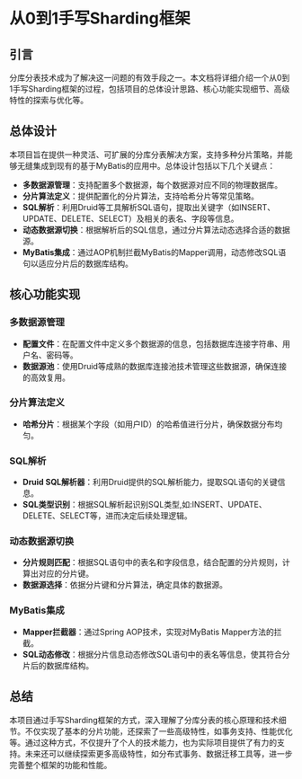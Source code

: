 # 从0到1手写Sharding框架

## 引言

分库分表技术成为了解决这一问题的有效手段之一。本文档将详细介绍一个从0到1手写Sharding框架的过程，包括项目的总体设计思路、核心功能实现细节、高级特性的探索与优化等。

## 总体设计

本项目旨在提供一种灵活、可扩展的分库分表解决方案，支持多种分片策略，并能够无缝集成到现有的基于MyBatis的应用中。总体设计包括以下几个关键点：

- **多数据源管理**：支持配置多个数据源，每个数据源对应不同的物理数据库。
- **分片算法定义**：提供配置化的分片算法，支持哈希分片等常见策略。
- **SQL解析**：利用Druid等工具解析SQL语句，提取出关键字（如INSERT、UPDATE、DELETE、SELECT）及相关的表名、字段等信息。
- **动态数据源切换**：根据解析后的SQL信息，通过分片算法动态选择合适的数据源。
- **MyBatis集成**：通过AOP机制拦截MyBatis的Mapper调用，动态修改SQL语句以适应分片后的数据库结构。

## 核心功能实现

### 多数据源管理

- **配置文件**：在配置文件中定义多个数据源的信息，包括数据库连接字符串、用户名、密码等。
- **数据源池**：使用Druid等成熟的数据库连接池技术管理这些数据源，确保连接的高效复用。

### 分片算法定义

- **哈希分片**：根据某个字段（如用户ID）的哈希值进行分片，确保数据分布均匀。

### SQL解析

- **Druid SQL解析器**：利用Druid提供的SQL解析能力，提取SQL语句的关键信息。
- **SQL类型识别**：根据SQL解析起识别SQL类型,如:INSERT、UPDATE、DELETE、SELECT等，进而决定后续处理逻辑。

### 动态数据源切换

- **分片规则匹配**：根据SQL语句中的表名和字段信息，结合配置的分片规则，计算出对应的分片键。
- **数据源选择**：依据分片键和分片算法，确定具体的数据源。

### MyBatis集成

- **Mapper拦截器**：通过Spring AOP技术，实现对MyBatis Mapper方法的拦截。
- **SQL动态修改**：根据分片信息动态修改SQL语句中的表名等信息，使其符合分片后的数据库结构。


## 总结

本项目通过手写Sharding框架的方式，深入理解了分库分表的核心原理和技术细节。不仅实现了基本的分片功能，还探索了一些高级特性，如事务支持、性能优化等。通过这种方式，不仅提升了个人的技术能力，也为实际项目提供了有力的支持。未来还可以继续探索更多高级特性，如分布式事务、数据迁移工具等，进一步完善整个框架的功能和性能。

